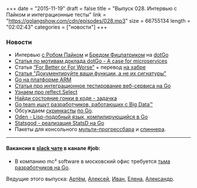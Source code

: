 +++
date = "2015-11-19"
draft = false
title = "Выпуск 028. Интервью с Пайком и интеграционные тесты"
link = "https://golangshow.com/cdn/episodes/028.mp3"
size = 66755134
length = "02:02:43"
categories = ["новости"]
+++

### Новости
- Интервью [с Робом Пайком](/episode/2015/11-21-030/) и [Бредом Фицпатриком](/episode/2015/11-20-029/) на [dotGo](http://www.dotgo.eu)
- [Статья по мотивам доклада dotGo - A case for microservices](http://peter.bourgon.org/a-case-for-microservices/)
- Статья [“For Better or For Worse”](http://jmoiron.net/blog/for-better-or-for-worse/) + перевод [на хабре](http://habrahabr.ru/post/270981/)
- [Статья "Документируйте ваши функции, а не их сигнатуры"](http://whipperstacker.com/2015/10/14/idiomatic-doc-comments-document-your-function-not-your-function-signature/)
- [Go на платформе ARM](https://github.com/golang/go/wiki/GoArm)
- [Статья про интеграционное тестирование веб-сервиса на Go](http://habrahabr.ru/post/271239/)
- [Узнаем про reflect.Select](https://golang.org/pkg/reflect/#Select)
- [Найди состояние гонки в коде - задачка](http://dave.cheney.net/2015/11/18/wednesday-pop-quiz-spot-the-race)
- [Go team ищут разработчиков, работающих с Big Data™](https://groups.google.com/forum/#!topic/golang-nuts/3RYCqPwTLIY)
- Обсуждаем [скринкасты](http://www.goin5minutes.com/) [по Go](http://courses.knowthen.com/courses/learn-how-to-develop-realtime-web-apps).
- [Oden - Lisp-подобный язык, компилирующийся в Go](https://oden-lang.github.io/)
- [Statsgod - реализация StatsD на Go](https://dev.acquia.com/blog/open-sourcing-statsgod-a-statsd-implementation-in-go/16/11/2015/8171)
- Пакеты для консольного [мульти-прогрессбара](https://github.com/gosuri/uiprogress) и [спиннера](https://github.com/briandowns/spinner).

----
#### Вакансии в [slack чате](http://4gophers.com/slack) в канале \#job:

- В компанию mc² software в московский офис требуется [тьма разработчиков на Go](https://moikrug.ru/vacancies/403751128).

Ведущие этого выпуска: [Артём](https://twitter.com/miolini), [Алексей](https://twitter.com/paaleksey), [Иван](https://twitter.com/idanyliuk), [Елена](https://twitter.com/webdeva), [Александр](https://twitter.com/LK4D4math).
